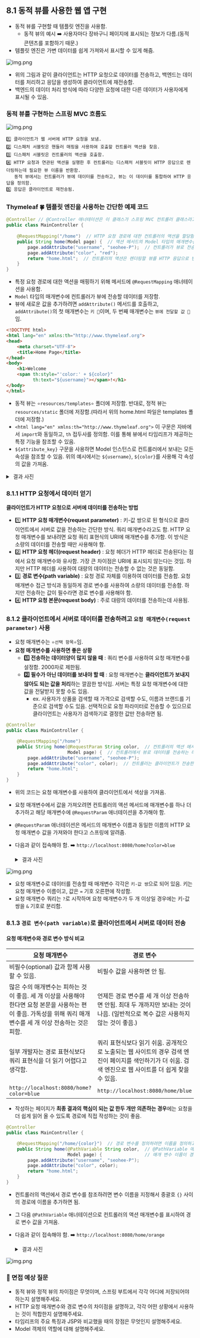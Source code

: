 ## 8.1 동적 뷰를 사용한 웹 앱 구현
- 동적 뷰를 구현할 때 템플릿 엔진을 사용함.
  - 동적 뷰의 예시 ➡️ 사용자마다 장바구니 페이지에 표시되는 정보가 다름.(동적 콘텐츠를 포함하기 때문.)
- 템플릿 엔진은 가변 데이터를 쉽게 가져와서 표시할 수 있게 해줌.

![img.png](./img/8_1_1.png)
- 위의 그림과 같이 클라이언트는 HTTP 요청으로 데이터를 전송하고, 백엔드는 데이터를 처리하고 응답을 생성하여 클라이언트에 재전송함.
- 백엔드의 데이터 처리 방식에 따라 다양한 요청에 대한 다른 데이터가 사용자에게 표시될 수 있음.

### 동적 뷰를 구현하는 스프링 MVC 흐름도
![img.png](./img/8_1_2.png)
```text
1️⃣ 클라이언트가 웹 서버에 HTTP 요청을 보냄.
2️⃣ 디스패처 서블릿은 핸들러 매핑을 사용하여 호출할 컨트롤러 액션을 찾음.
3️⃣ 디스패처 서블릿은 컨트롤러의 액션을 호출함.
4️⃣ HTTP 요청과 연관된 액션을 실행한 후 컨트롤러는 디스패처 서블릿이 HTTP 응답으로 렌더링하는데 필요한 뷰 이름을 반환함.
   동적 뷰에서는 컨트롤러가 뷰에 데이터를 전송하고, 뷰는 이 데이터를 통합하여 HTTP 응답을 정의함.
5️⃣ 응답은 클라이언트로 재전송됨.
```

### Thymeleaf 🍀 템플릿 엔진을 사용하는 간단한 예제 코드
  
```java
@Controller // @Controller 애너테이션은 이 클래스가 스프링 MVC 컨트롤러 클래스라고 표시하고 스프링 컨텍스트에 이 타입의 빈을 추가함.
public class MainController {
    
    @RequestMapping("/home")  // HTTP 요청 경로에 대한 컨트롤러의 액션을 할당함.
    public String home(Model page) {  // 액션 메서드의 Model 타입의 매개변수를 정의함. 이 Model 타입 안에 컨트롤러에서 뷰로 전송할 데이터를 저장함.
        page.addAttribute("username", "seohee-P");  // 컨트롤러가 뷰로 전송할 데이터를 추가함.
        page.addAttribute("color", "red");
        return "home.html";  // 컨트롤러의 액션은 렌더링할 뷰를 HTTP 응답으로 반환함.
    }
}
```
- 특정 요청 경로에 대한 액션을 매핑하기 위해 메서드에 `@RequestMapping` 애너테이션을 사용함.
- `Model` 타입의 매개변수에 컨트롤러가 뷰에 전송할 데이터를 저장함.
- 뷰에 새로운 값을 추가하려면 `addAttribute()` 메서드를 호출하고, `addAttribute()`의 첫 매개변수는 `키 🔑`이며, 두 번째 매개변수는 `뷰에 전달할 값 💎`임.
```html
<!DOCTYPE html>
<html lang="en" xmlns:th="http://www.thymeleaf.org">
<head>
    <meta charset="UTF-8">
    <title>Home Page</title>
</head>
<body>
    <h1>Welcome
    <span th:style="'color:' + ${color}"
          th:text="${username}"></span>!</h1>
</body>
</html>
```
- 동적 뷰는 `⭐️resources/templates⭐️` 폴더에 저장함. 반대로, 정적 뷰는 `resources/static` 폴더에 저장함.(따라서 위의 home.html 파일은 templates 폴더에 저장함.)
- `<html lang="en" xmlns:th="http://www.thymeleaf.org">` 이 구문은 자바에서 `import`와 동일하고, `th` 접두사를 정의함.
이를 통해 뷰에서 타임리프가 제공하는 특정 기능을 참조할 수 있음.
- `${attribute_key}` 구문을 사용하면 Model 인스턴스로 컨트롤러에서 보내는 모든 속성을 참조할 수 있음. 위의 예시에서는 `${username}`, `${color}`를 사용해 각 속성의 값을 가져옴.

<details>
<summary>&nbsp;결과 사진</summary>
<img src="./img/8_1_3.png" width="350px">
</details>


### 8.1.1 HTTP 요청에서 데이터 얻기
**클라이언트가 HTTP 요청으로 서버에 데이터를 전송하는 방법**


- 1️⃣ **HTTP 요청 매개변수(request parameter)** : 키-값 쌍으로 된 형식으로 클라이언트에서 서버로 값을 전송하는 간단한 방식. 쿼리 매개변수라고도 함. HTTP
요청 매개변수를 보내려면 요청 쿼리 표현식의 URI에 매개변수를 추가함. 이 방식은 소량의 데이터를 전송할 때만 사용해야 함.
- 2️⃣ **HTTP 요청 헤더(request header)** : 요청 헤더가 HTTP 헤더로 전송된다는 점에서 요청 매개변수와 유사함. 가장 큰 차이점은 URI에 표시되지 않는다는 것임.
하지만 HTTP 헤더를 사용하여 대량의 데이터는 전송할 수 없는 것은 동일함.
- 3️⃣ **경로 변수(path variable)** : 요청 경로 자체를 이용하여 데이터를 전송함. 요청 매개변수 접근 방식과 동일하게 경로 변수를 사용하여 소량의 데이터를 전송함.
하지만 전송하는 값이 필수라면 경로 변수를 사용해야 함.
- 4️⃣ **HTTP 요청 본문(request body)** : 주로 대량의 데이터를 전송하는데 사용됨.

### 8.1.2 클라이언트에서 서버로 데이터를 전송하려고 `요청 매개변수(request parameter)` 사용
- 요청 매개변수는 `⭐️선택 항목⭐️`임.
- **요청 매개변수를 사용하면 좋은 상황**
  - **1️⃣ 전송하는 데이터양이 많지 않을 때** : 쿼리 변수를 사용하여 요청 매개변수를 설정함. 2000자로 제한됨.
  - **2️⃣ 필수가 아닌 데이터를 보내야 할 때** : 요청 매개변수는 **클라이언트가 보내지 않아도 되는 값을 처리**하는 깔끔한 방식임. 서버는 특정 요청 매개변수에 대한 값을 
  전달받지 못할 수도 있음.
    - ex. 사용자가 상품을 검색할 때 가격으로 검색할 수도, 이름과 브랜드를 기준으로 검색할 수도 있음. 선택적으로 요청 파라미터로 전송할 수 있으므로 클라이언트는
    사용자가 검색하기로 결정한 값만 전송하면 됨.

```java
@Controller
public class MainController {

    @RequestMapping("/home")
    public String home(@RequestParam String color,  // 컨트롤러의 액션 메서드에 대한 새로운 매개변수를 정의하고 @RequestParam 애너테이션을 추가함.
                       Model page) {  // 컨트롤러에서 뷰로 데이터를 전송하는 데 사용하는 Model 매개변수도 추가함.
        page.addAttribute("username", "seohee-P");
        page.addAttribute("color", color);  // 컨트롤러는 클라이언트가 전송한 색상을 뷰로 전달함.
        return "home.html";
    }
}
```
- 위의 코드는 요청 매개변수를 사용하여 클라이언트에서 색상을 가져옴.
- 요청 매개변수에서 값을 가져오려면 컨트롤러의 액션 메서드에 매개변수를 하나 더 추가하고 해당 매개변수에 `@RequestParam` 애너테이션을 추가해야 함.
- `@RequestParam` 애너테이션은 메서드의 매개변수 이름과 동일한 이름의 HTTP 요청 매개변수 값을 가져와야 한다고 스프링에 알려줌.
- 다음과 같이 접속해야 함. ➡️ `http://localhost:8080/home?color=blue`

  <details>
  <summary>&nbsp;결과 사진</summary>
  <img src="./img/8_1_4.png" width="350px">
  </details>

![img.png](./img/8_1_5.png)
- 요청 매개변수로 데이터를 전송할 때 매개변수 각각은 `키-값 쌍`으로 되어 있음. 키는 요청 매개변수 이름이고, 값은 `=` 기호 오른편에 작성함.
- 요청 매개변수 쿼리는 `?`로 시작하며 요청 매개변수가 두 개 이상일 경우에는 키-값 쌍을 `&` 기호로 분리함.

### 8.1.3 `경로 변수(path variable)`로 클라이언트에서 서버로 데이터 전송
#### 요청 매개변수와 경로 변수 방식 비교
| 요청 매개변수                                                                                       | 경로 변수                                                                                     |
|-----------------------------------------------------------------------------------------------|-------------------------------------------------------------------------------------------|
| 비필수(optional) 값과 함께 사용할 수 있음.                                                                 | 비필수 값을 사용하면 안 됨.                                                                          |
| 많은 수의 매개변수는 피하는 것이 좋음. 세 개 이상을 사용해야 한다면 요청 본문을 사용하는 편이 좋음. 가독성을 위해 쿼리 매개변수를 세 개 이상 전송하는 것은 피함. | 언제든 경로 변수를 세 개 이상 전송하면 안됨. 최대 두 개까지만 보내는 것이 나음. (일반적으로 복수 값은 사용하지 않는 것이 좋음.)              |
| 일부 개발자는 경로 표현식보다 쿼리 표현식을 더 읽기 어렵다고 생각함.                                                       | 쿼리 표현식보다 읽기 쉬움. 공개적으로 노출되는 웹 사이트의 경우 검색 엔진이 페이지를 색인하기가 더 쉬움. 검색 엔진으로 웹 사이트를 더 쉽게 찾을 수 있음. |
| `http://localhost:8080/home?color=blue `  | `http://localhost:8080/home/blue`                                                         |
- 작성하는 페이지가 **최종 결과의 핵심이 되는 값 한두 개만 의존하는 경우**에는 요청을 더 쉽게 읽어 올 수 있도록 경로에 직접 작성하는 것이 좋음.

```java
@Controller
public class MainController {

    @RequestMapping("/home/{color}")  // 경로 변수를 정의하려면 이름을 정의하고 '{}'에 넣어 경로에 추가함.
    public String home(@PathVariable String color,  // @PathVariable 애너테이션을 사용하여 경로 변수 값을 가져오려는 곳에 표시함.
                       Model page) {                // 매개 변수 이름이 경로에 사용되는 변수 이름과 동일해야 함.(color)
        page.addAttribute("username", "seohee-P");
        page.addAttribute("color", color);
        return "home.html";
    }
}
```
- 컨트롤러의 액션에서 경로 변수를 참조하려면 변수 이름을 지정해서 중괄호 `{}` 사이의 경로에 이름을 추가하면 됨.
- 그 다음 `@PathVariable` 애너테이션으로 컨트롤러의 액션 매개변수를 표시하여 경로 변수 값을 가져옴.
- 다음과 같이 접속해야 함. ➡️ `http://localhost:8080/home/orange`

  <details>
  <summary>&nbsp;결과 사진</summary>
  <img src="./img/8_1_6.png" width="350px">
  </details>

![img.png](./img/8_1_7.png)

### 🙋 면접 예상 질문
- 동적 뷰와 정적 뷰의 차이점은 무엇이며, 스프링 부트에서 각각 어디에 저장되어야 하는지 설명해주세요.
- HTTP 요청 매개변수와 경로 변수의 차이점을 설명하고, 각각 어떤 상황에서 사용하는 것이 적합한지 설명해주세요.
- 타임리프의 주요 특징과 JSP와 비교했을 때의 장점은 무엇인지 설명해주세요.
- Model 객체의 역할에 대해 설명해주세요.